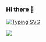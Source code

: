 ### Hi there 👋

<!--
**mojtabasarbaz/mojtabasarbaz** is a ✨ _special_ ✨ repository because its `README.md` (this file) appears on your GitHub profile.

Here are some ideas to get you started:

- 🔭 I’m currently working on ...
- 🌱 I’m currently learning ...
- 👯 I’m looking to collaborate on ...
- 🤔 I’m looking for help with ...
- 💬 Ask me about ...
- 📫 How to reach me: ...
- 😄 Pronouns: ...
- ⚡ Fun fact: ...
-->

 <a href="https://git.io/typing-svg"><img src="https://readme-typing-svg.demolab.com?font=Fira+Code&weight=350&pause=1000&color=F76018&width=435&lines=Hi%2C+I'm+Mojtaba+sarbaz+;I'm+a+Developer+from+Web" alt="Typing SVG" /></a> 

<a href=&quothttps://github.com/mojtabasarbaz&quot>
<img align=&quotcenter&quot src=&quothttps://github-readme-stats.vercel.app/api?username=ghost1372&show_icons=true&count_private=true&include_all_commits=true&quot /></a>

